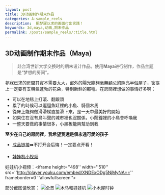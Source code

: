 ```yaml
---
layout: post
title: 3D动画制作期末作品
categories: A-sample_reels
description:  把梦寐以求的画面付出实践！
keywords: 3d,maya,动画,期末作品
permalink: /posts/sample_reels/:title.html
---  
```

## 3D动画制作期末作品（Maya)
> 赴台湾世新大学交换时的期末设计作品。使用**Maya**进行制作，作品主题是“梦想的房间”。

夢寐已求的房間其實不需要太大，窗外的陽光能夠毫無顧忌的照亮半個屋子，窗臺上一定要有支朝氣蓬勃的花朵，特別新鮮的那種。在房間裡想做的事情好多啊：

- 可以在地毯上打滾、翻跟頭
- 累了的時候可以逗逗魚缸裡的小魚、騎個木馬
- 從床上能夠做滑滑梯直接滑下來，是一天中最美好的開始
- 如果住在沒有鳥叫聲的城市裡也沒關係，小鬧鐘裡的小鳥會呼喚我
- 一整天要做的事情很多，小黑板能夠幫助到我

**至少在自己的房間裡，我希望我還是個永遠可愛的孩子**

- [成品链接](https://sketchfab.com/3d-models/bingxin70aaroom-7a474f2672a044eaaa8e0024b95717c2)➡️不打开会后悔！一定要点开看！

- [娃娃机小视频](https://v.youku.com/v_show/id_XNDExODg5NjMyNA==.html?spm=a2h3j.8428770.3416059.1)

娃娃机小视频：<iframe height=''498'' width=''510'' src=''http://player.youku.com/embed/XNDExODg5NjMyNA=='' frameborder=0 ''allowfullscreen''></iframe>


部分截图请欣赏：
![全景](https://upload-images.jianshu.io/upload_images/14204282-848e642b15d8d98d.png?imageMogr2/auto-orient/strip%7CimageView2/2/w/1240)
![木马和娃娃机](https://upload-images.jianshu.io/upload_images/14204282-f0e63f7233a046c5.png?imageMogr2/auto-orient/strip%7CimageView2/2/w/1240)
![小木屋时钟](https://upload-images.jianshu.io/upload_images/14204282-a2263da80b565d82.png?imageMogr2/auto-orient/strip%7CimageView2/2/w/1240)

